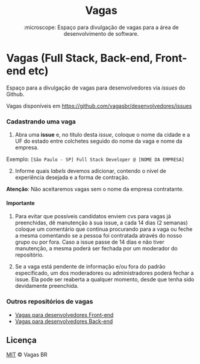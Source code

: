 <h1 align="center">Vagas</h1>
<p align="center">:microscope: Espaço para divulgação de vagas para a área de desenvolvimento de software.</p>

# Vagas (Full Stack, Back-end, Front-end etc)

Espaço para a divulgação de vagas para desenvolvedores via _issues_ do Github.

Vagas disponíveis em https://github.com/vagasbr/desenvolvedores/issues

### Cadastrando uma vaga

1. Abra uma **issue** e, no titulo desta _issue_, coloque o nome da cidade e a UF do estado entre colchetes seguido do nome da vaga e nome da empresa.

Exemplo: `[São Paulo - SP] Full Stack Developer @ [NOME DA EMPRESA]`

2. Informe quais _labels_ devemos adicionar, contendo o nível de experiência desejada e a forma de contração.

**Atenção**: Não aceitaremos vagas sem o nome da empresa contratante.

#### Importante

1. Para evitar que possíveis candidatos enviem cvs para vagas já preenchidas, dê manutenção à sua issue, a cada 14 dias (2 semanas) coloque um comentário que continua procurando para a vaga ou feche a mesma comentando se a pessoa foi contratada através do nosso grupo ou por fora. Caso a issue passe de 14 dias e não tiver manutenção, a mesma poderá ser fechada por um moderador do repositório.

2. Se a vaga está pendente de informação e/ou fora do padrão especificado, um dos moderadores ou administradores poderá fechar a issue. Ela pode ser reaberta a qualquer momento, desde que tenha sido devidamente preenchida.

### Outros repositórios de vagas

- [Vagas para desenvolvedores Front-end](https://github.com/frontendbr/vagas)
- [Vagas para desenvolvedores Back-end](https://github.com/backend-br/vagas)

## Licença

[MIT](/LICENSE) &copy; Vagas BR
